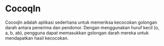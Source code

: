 # CocoqIn
CocoqIn adalah aplikasi sederhana untuk memeriksa kecocokan golongan darah antara penerima dan pendonor. Dengan menggunakan huruf kecil (o, a, b, ab), pengguna dapat memasukkan golongan darah mereka untuk mendapatkan hasil kecocokan.
